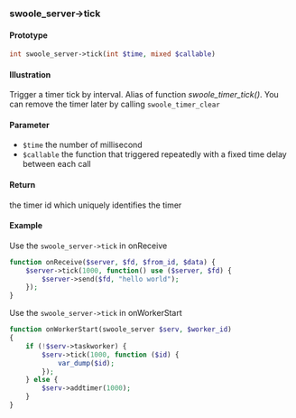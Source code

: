 ### swoole_server->tick

#### Prototype

```php
int swoole_server->tick(int $time, mixed $callable)
```

#### Illustration

Trigger a timer tick by interval. Alias of function *swoole_timer_tick()*. You can remove the timer later by calling `swoole_timer_clear`

#### Parameter

* `$time`	the number of millisecond
* `$callable` the function that triggered repeatedly with a fixed time delay between each call

#### Return

the timer id  which uniquely identifies the timer

#### Example

Use the `swoole_server->tick` in onReceive
```php
function onReceive($server, $fd, $from_id, $data) {
	$server->tick(1000, function() use ($server, $fd) {
		$server->send($fd, "hello world");
	});
}
```

Use the `swoole_server->tick` in onWorkerStart
```php
function onWorkerStart(swoole_server $serv, $worker_id)
{
	if (!$serv->taskworker) {
		$serv->tick(1000, function ($id) {
			var_dump($id);
		});
	} else {
		$serv->addtimer(1000);
	}
}
```
